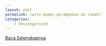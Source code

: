 ```yaml
---
layout: post
permalink: /arti-mimpi-perampokan-di-rumah/
categories:
    - Uncategorized
---
```


[Baca Selengkapnya](/08)